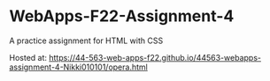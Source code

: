 # WebApps-F22-Assignment-4
A practice assignment for HTML with CSS

Hosted at: https://44-563-web-apps-f22.github.io/44563-webapps-assignment-4-Nikki010101/opera.html


